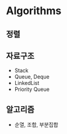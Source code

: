 # Algorithms
## 정렬


## 자료구조
- Stack
- Queue, Deque
- LinkedList
- Priority Queue

## 알고리즘
- 순열, 조합, 부분집합

